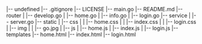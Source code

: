 |-- undefined
    |-- .gitignore
    |-- LICENSE
    |-- main.go
    |-- README.md
    |-- router
    |   |-- develop.go
    |   |-- home.go
    |   |-- info.go
    |   |-- login.go
    |-- service
    |   |-- server.go
    |-- static
    |   |-- css
    |   |   |-- home.css
    |   |   |-- index.css
    |   |   |-- login.css
    |   |-- img
    |   |   |-- go.jpg
    |   |-- js
    |       |-- home.js
    |       |-- index.js
    |       |-- login.js
    |-- templates
        |-- home.html
        |-- index.html
        |-- login.html
